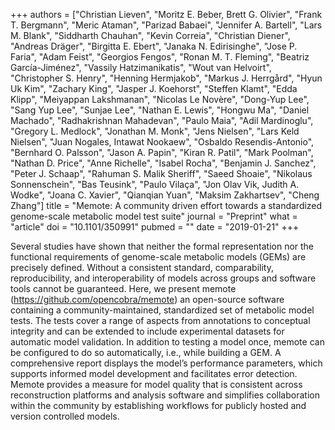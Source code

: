 +++
authors = ["Christian Lieven", "Moritz E. Beber, Brett G. Olivier", "Frank T. Bergmann", "Meric Ataman", "Parizad Babaei", "Jennifer A. Bartell", "Lars M. Blank", "Siddharth Chauhan", "Kevin Correia", "Christian Diener", "Andreas Dräger", "Birgitta E. Ebert", "Janaka N. Edirisinghe", "Jose P. Faria", "Adam Feist", "Georgios Fengos", "Ronan M. T. Fleming", "Beatriz García-Jiménez", "Vassily Hatzimanikatis", "Wout van Helvoirt", "Christopher S. Henry", "Henning Hermjakob", "Markus J. Herrgård", "Hyun Uk Kim", "Zachary King", "Jasper J. Koehorst", "Steffen Klamt", "Edda Klipp", "Meiyappan Lakshmanan", "Nicolas Le Novère", "Dong-Yup Lee", "Sang Yup Lee", "Sunjae Lee", "Nathan E. Lewis", "Hongwu Ma", "Daniel Machado", "Radhakrishnan Mahadevan", "Paulo Maia", "Adil Mardinoglu", "Gregory L. Medlock", "Jonathan M. Monk", "Jens Nielsen", "Lars Keld Nielsen", "Juan Nogales, Intawat Nookaew", "Osbaldo Resendis-Antonio", "Bernhard O. Palsson", "Jason A. Papin", "Kiran R. Patil", "Mark Poolman", "Nathan D. Price", "Anne Richelle", "Isabel Rocha", "Benjamin J. Sanchez", "Peter J. Schaap", "Rahuman S. Malik Sheriff", "Saeed Shoaie", "Nikolaus Sonnenschein", "Bas Teusink", "Paulo Vilaça", "Jon Olav Vik, Judith A. Wodke", "Joana C. Xavier", "Qianqian Yuan", "Maksim Zakhartsev", "Cheng Zhang"]
title = "Memote: A community driven effort towards a standardized genome-scale metabolic model test suite"
journal = "Preprint"
what = "article"
doi = "10.1101/350991"
pubmed = ""
date = "2019-01-21"
+++

Several studies have shown that neither the formal representation nor the functional requirements of genome-scale metabolic models (GEMs) are precisely defined. Without a consistent standard, comparability, reproducibility, and interoperability of models across groups and software tools cannot be guaranteed.
Here, we present memote (https://github.com/opencobra/memote) an open-source software containing a community-maintained, standardized set of metabolic model tests. The tests cover a range of aspects from annotations to conceptual integrity and can be extended to include experimental datasets for automatic model validation. In addition to testing a model once, memote can be configured to do so automatically, i.e., while building a GEM. A comprehensive report displays the model’s performance parameters, which supports informed model development and facilitates error detection.
Memote provides a measure for model quality that is consistent across reconstruction platforms and analysis software and simplifies collaboration within the community by establishing workflows for publicly hosted and version controlled models.
